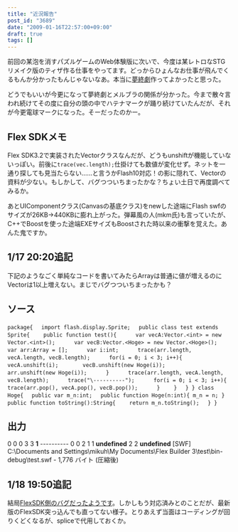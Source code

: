 ```yaml
---
title: "近況報告"
post_id: "3689"
date: "2009-01-16T22:57:00+09:00"
draft: true
tags: []
---
```



前回の某泡を消すパズルゲームのWeb体験版に次いで、今度は某レトロなSTGリメイク版のティザ作る仕事をやってます。どっからひょんなお仕事が飛んでくるもんか分かったもんじゃないなあ。本当に[夢終劇](https://danmaq.com/!/thC/)作ってよかったと思った。

どうでもいいが今更になって夢終劇とメルブラの関係が分かった。今まで散々言われ続けてその度に自分の頭の中でハテナマークが踊り続けていたんだが、それが今更電球マークになった。そーだったのかー。

## Flex SDKメモ

Flex SDK3.2で実装されたVectorクラスなんだが、どうもunshiftが機能していないっぽい。前後に`trace(vec.length);`仕掛けても数値が変化せず。ネットを一通り探しても見当たらない……と言うかFlash10対応！の影に隠れて、Vectorの資料が少ない。もしかして、バグつついちまったかな？ちょい土日で再度調べてみるか。

あとUIComponentクラス(Canvasの基底クラス)をnewした途端にFlash swfのサイズが26KB→440KBに膨れ上がった。弾幕風の人(mkm氏)も言っていたが、C++でBoostを使った途端EXEサイズもBoostされた時以来の衝撃を覚えた。あんた鬼ですか。

## 1/17 20:20追記

下記のようなごく単純なコードを書いてみたらArrayは普通に値が増えるのにVectorは1以上増えない。まじでバグつついちまったかも？

## ソース

`package{
　import flash.display.Sprite;
　public class test extends Sprite{
　　public function test(){
　　　var vecA:Vector.<int> = new Vector.<int>();
　　　var vecB:Vector.<Hoge> = new Vector.<Hoge>();
　　　var arr:Array = [];
　　　var i:int;
　　　trace(arr.length, vecA.length, vecB.length);
　　　for(i = 0; i < 3; i++){
　　　　vecA.unshift(i);
　　　　vecB.unshift(new Hoge(i));
　　　　arr.unshift(new Hoge(i));
　　　}
　　　trace(arr.length, vecA.length, vecB.length);
　　　trace("\----------");
　　　for(i = 0; i < 3; i++){
　　　　trace(arr.pop(), vecA.pop(), vecB.pop());
　　　}
　　}
　}
}
class Hoge{
　public var m_n:int;
　public function Hoge(n:int){ m_n = n; }
　public function toString():String{
　　return m_n.toString();
　}
}`

## 出力

0 0 0
3 3 **1**
\----------
0 0 2
1 1 **undefined**
2 2 **undefined**
[SWF] C:\Documents and Settings\mikuh\My Documents\Flex Builder 3\test\bin-debug\test.swf - 1,776 バイト (圧縮後)

## 1/18 19:50追記

結局[FlexSDK側のバグだったようです](http://bugs.adobe.com/jira/browse/ASC-3620)。しかしもう対応済みとのことだが、最新版のFlexSDK突っ込んでも直ってない様子。とりあえず当面はコーディングが回りくどくなるが、spliceで代用しておくか。
